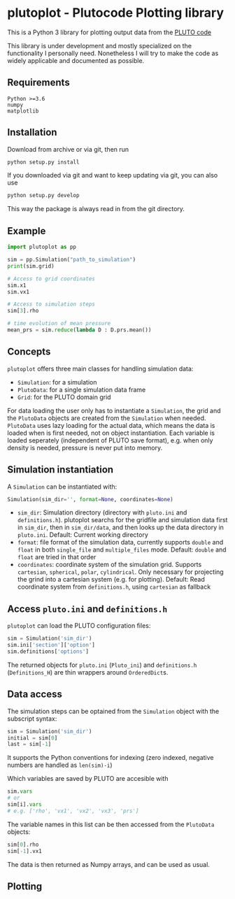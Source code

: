 # plutoplot - Plutocode Plotting library

This is a Python 3 library for plotting output data from the [PLUTO code](http://plutocode.ph.unito.it/)

This library is under development and mostly specialized on the functionality I personally need. Nonetheless I will try to make the code as widely applicable and documented as possible.

## Requirements
```
Python >=3.6
numpy
matplotlib
```

## Installation
Download from archive or via git, then run
```python
python setup.py install
```

If you downloaded via git and want to keep updating via git, you can also use
```python
python setup.py develop
```
This way the package is always read in from the git directory.

## Example
```python
import plutoplot as pp

sim = pp.Simulation("path_to_simulation")
print(sim.grid)

# Access to grid coordinates
sim.x1
sim.vx1

# Access to simulation steps
sim[3].rho

# time evolution of mean pressure
mean_prs = sim.reduce(lambda D : D.prs.mean())
```

## Concepts
`plutoplot` offers three main classes for handling simulation data:
 - `Simulation`: for a simulation
 - `PlutoData`: for a single simulation data frame
 - `Grid`: for the PLUTO domain grid

For data loading the user only has to instantiate a `Simulation`, the grid
and the `PlutoData` objects are created from the `Simulation` when needed.
`PlutoData` uses lazy loading for the actual data, which means the data is
loaded when is first needed, not on object instantiation.
Each variable is loaded seperately (independent of PLUTO save format),
e.g. when only density is needed, pressure is never put into memory.

## Simulation instantiation
A `Simulation` can be instantiated with:
```python
Simulation(sim_dir='', format=None, coordinates=None)
```
- `sim_dir`: Simulation directory (directory with `pluto.ini` and `definitions.h`).
  plutoplot searchs for the gridfile and simulation data first in `sim_dir`,
  then in `sim_dir/data`, and then looks up the data directory in `pluto.ini`.
  Default: Current working directory
- `format`: file format of the simulation data, currently supports `double` and `float`
  in both `single_file` and `multiple_files` mode.
  Default: `double` and `float` are tried in that order
- `coordinates`: coordinate system of the simulation grid.
  Supports `cartesian`, `spherical`, `polar`, `cylindrical`.
  Only necessary for projecting the grind into a cartesian system (e.g. for plotting).
  Default: Read coordinate system from `definitions.h`, using `cartesian` as fallback

## Access `pluto.ini` and `definitions.h`
`plutoplot` can load the PLUTO configuration files:
```python
sim = Simulation('sim_dir')
sim.ini['section']['option']
sim.definitions['options']
```
The returned objects for `pluto.ini` (`Pluto_ini`) and `definitions.h` (`Definitions_H`)
are thin wrappers around `OrderedDict`s.

## Data access
The simulation steps can be optained from the `Simulation` object with the subscript syntax:
```python
sim = Simulation('sim_dir')
initial = sim[0]
last = sim[-1]
```
It supports the Python conventions for indexing (zero indexed, negative numbers
are handled as `len(sim)-i`)

Which variables are saved by PLUTO are accesible with
```python
sim.vars
# or
sim[i].vars
# e.g. ['rho', 'vx1', 'vx2', 'vx3', 'prs']
```

The variable names in this list can be then accessed from the `PlutoData` objects:
```python
sim[0].rho
sim[-1].vx1
```
The data is then returned as Numpy arrays, and can be used as usual.

## Plotting
